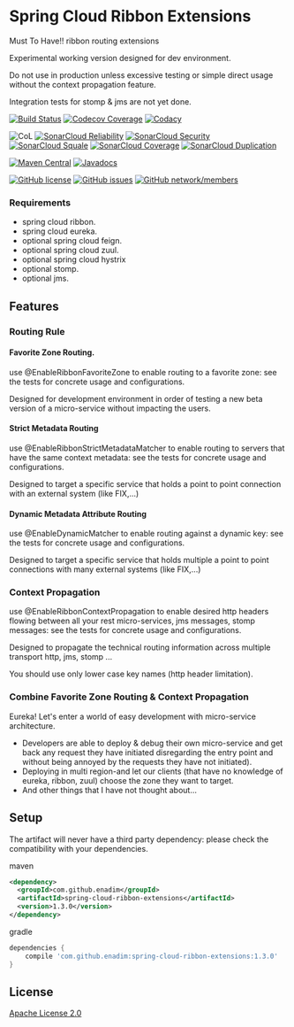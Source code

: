 # Spring Cloud Ribbon Extensions
Must To Have!! ribbon routing extensions

Experimental working version designed for dev environment.

Do not use in production unless excessive testing or simple direct usage without the context propagation feature.

Integration tests for stomp & jms are not yet done.

[![Build Status](https://travis-ci.org/enadim/spring-cloud-ribbon-extensions.svg?branch=master)](https://travis-ci.org/enadim/spring-cloud-ribbon-extensions)
[![Codecov Coverage](https://codecov.io/gh/enadim/spring-cloud-ribbon-extensions/branch/master/graph/badge.svg)](https://codecov.io/gh/enadim/spring-cloud-ribbon-extensions)
[![Codacy](https://api.codacy.com/project/badge/Grade/bf7e3455f2894da19b1e250173c9ace1)](https://www.codacy.com/app/enadim/spring-cloud-ribbon-extensions?utm_source=github.com&amp;utm_medium=referral&amp;utm_content=enadim/spring-cloud-ribbon-extensions&amp;utm_campaign=Badge_Grade)

![CoL](https://tokei.rs/b1/github/enadim/spring-cloud-ribbon-extensions)
[![SonarCloud Reliability](https://sonarcloud.io/api/badges/measure?key=enadim:spring-cloud-ribbon-extensions:master&metric=reliability_rating)](https://sonarcloud.io/component_measures?id=enadim%3Aspring-cloud-ribbon-extensions%3Amaster&metric=reliability_rating)
[![SonarCloud Security](https://sonarcloud.io/api/badges/measure?key=enadim:spring-cloud-ribbon-extensions:master&metric=security_rating)](https://sonarcloud.io/component_measures?id=enadim%3Aspring-cloud-ribbon-extensions%3Amaster&metric=security_rating)
[![SonarCloud Squale](https://sonarcloud.io/api/badges/measure?key=enadim:spring-cloud-ribbon-extensions:master&metric=sqale_rating)](https://sonarcloud.io/component_measures?id=enadim%3Aspring-cloud-ribbon-extensions%3Amaster&metric=sqale_rating)
[![SonarCloud Coverage](https://sonarcloud.io/api/badges/measure?key=enadim:spring-cloud-ribbon-extensions:master&metric=coverage)](https://sonarcloud.io/component_measures?id=enadim%3Aspring-cloud-ribbon-extensions%3Amaster&metric=Coverage)
[![SonarCloud Duplication](https://sonarcloud.io/api/badges/measure?key=enadim:spring-cloud-ribbon-extensions:master&metric=duplicated_lines_density)](https://sonarcloud.io/component_measures?id=enadim%3Aspring-cloud-ribbon-extensions%3Amaster&metric=Duplications)

[![Maven Central](https://img.shields.io/maven-central/v/enadim/spring-cloud-ribbon-extensions.svg)](http://search.maven.org/#artifactdetails%7Ccom.github.enadim%7Cspring-cloud-ribbon-extensions%7C1.3.0%7C)
[![Javadocs](http://www.javadoc.io/badge/com.github.enadim/spring-cloud-ribbon-extensions/1.3.0.svg)](http://www.javadoc.io/doc/com.github.enadim/spring-cloud-ribbon-extensions/1.3.0)

[![GitHub license](https://img.shields.io/github/license/enadim/spring-cloud-ribbon-extensions.svg)](https://github.com/enadim/spring-cloud-ribbon-extensions/master/LICENSE)
[![GitHub issues](https://img.shields.io/github/issues/enadim/spring-cloud-ribbon-extensions.svg)](https://github.com/enadim/spring-cloud-ribbon-extensions/issues)
[![GitHub network/members](https://img.shields.io/github/forks/enadim/spring-cloud-ribbon-extensions.svg)](https://github.com/enadim/spring-cloud-ribbon-extensions/network/members)

### Requirements
* spring cloud ribbon.
* spring cloud eureka.
* optional spring cloud feign.
* optional spring cloud zuul.
* optional spring cloud hystrix
* optional stomp.
* optional jms.


## Features

### Routing Rule
#### Favorite Zone Routing.
use @EnableRibbonFavoriteZone to enable routing to a favorite zone: see the tests for concrete usage and configurations.

Designed for development environment in order of testing a new beta version of a micro-service without impacting the users.

#### Strict Metadata Routing
use @EnableRibbonStrictMetadataMatcher to enable routing to servers that have the same context metadata: see the tests for concrete usage and configurations.

Designed to target a specific service that holds a point to point connection with an external system (like FIX,...)


#### Dynamic Metadata Attribute Routing
use @EnableDynamicMatcher to enable routing against a dynamic key: see the tests for concrete usage and configurations.

Designed to target a specific service that holds multiple a point to point connections with many external systems (like FIX,...)

### Context Propagation
use @EnableRibbonContextPropagation to enable desired http headers flowing between all your rest micro-services, jms messages, stomp messages: see the tests for concrete usage and configurations.

Designed to propagate the technical routing information across multiple transport http, jms, stomp ...

You should use only lower case key names (http header limitation).

### Combine Favorite Zone Routing & Context Propagation
Eureka! Let's enter a world of easy development with micro-service architecture.
* Developers are able to deploy & debug their own micro-service and get back any request they have initiated disregarding the entry point and without being annoyed by the requests they have not initiated).
* Deploying in multi region-and let our clients (that have no knowledge of eureka, ribbon, zuul) choose the zone they want to target.
* And other things that I have not thought about...

## Setup
The artifact will never have a third party dependency: please check the compatibility with your dependencies.

maven
```xml
<dependency>
  <groupId>com.github.enadim</groupId>
  <artifactId>spring-cloud-ribbon-extensions</artifactId>
  <version>1.3.0</version>
</dependency>
```

gradle
```gradle
dependencies {
    compile 'com.github.enadim:spring-cloud-ribbon-extensions:1.3.0'
}
```

## License

[Apache License 2.0](https://www.apache.org/licenses/LICENSE-2.0)
